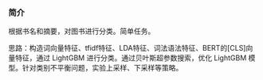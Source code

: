 ### 简介

根据书名和摘要，对图书进行分类。简单任务。

思路：构造词向量特征、tfidf特征、LDA特征、词法语法特征、BERT的[CLS]向量特征，通过 LightGBM 进行分类。通过贝叶斯超参数搜索，优化 LightGBM 模型。针对类别不平衡问题，实验上采样、下采样等策略。
